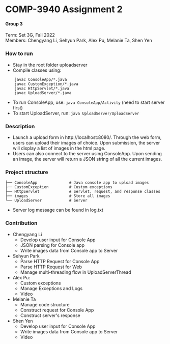 # COMP-3940 Assignment 2

#### Group 3
Term: Set 3G, Fall 2022 \
Members: Chengyang Li, Sehyun Park, Alex Pu, Melanie Ta, Shen Yen

### How to run
- Stay in the root folder uploadserver
- Compile classes using:
```
    javac ConsoleApp/*.java
    javac CustomException/*.java
    javac HttpServlet/*.java
    javac UploadServer/*.java
```
- To run ConsoleApp, use: `java ConsoleApp/Activity` (need to start server first)
- To start UploadServer, run: `java UploadServer/UploadServer`


### Description
- Launch a upload form in http://localhost:8080/. Through the web form, users can upload their images of choice. Upon submission, the server will display a list of images in the html page.
- Users can also connect to the server using ConsoleApp. Upon sending an image, the server will return a JSON string of all the current images.

### Project structure
    ├── ConsoleApp              # Java console app to upload images
    ├── CustomException         # Custom exceptions
    ├── HttpServlet             # Servlet, request, and response classes
    ├── images                  # Store all images
    └── UploadServer            # Server

- Server log message can be found in log.txt

### Contribution
- Chengyang Li
  - Develop user input for Console App
  - JSON parsing for Console app
  - Write images data from Console app to Server
- Sehyun Park
  - Parse HTTP Request for Console App
  - Parse HTTP Request for Web
  - Manage multi-threading flow in UploadServerThread
- Alex Pu:
  - Custom exceptions
  - Manage Exceptions and Logs
  - Video
- Melanie Ta
  - Manage code structure
  - Construct request for Console App
  - Construct server's response
- Shen Yen
  - Develop user input for Console App
  - Write images data from Console app to Server
  - Video
